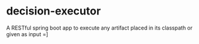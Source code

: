 # decision-executor
A RESTful spring boot app to execute any artifact placed in its classpath or given as input =]
